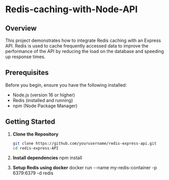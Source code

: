 # Redis-caching-with-Node-API

## Overview

This project demonstrates how to integrate Redis caching with an Express API. Redis is used to cache frequently accessed data to improve the performance of the API by reducing the load on the database and speeding up response times.

## Prerequisites

Before you begin, ensure you have the following installed:

- Node.js (version 16 or higher)
- Redis (installed and running)
- npm (Node Package Manager)

## Getting Started

1. **Clone the Repository**

   ```bash
   git clone https://github.com/yourusername/redis-express-api.git
   cd redis-express-API
   
2. **Install dependencies**
      npm install
   
4.  **Setup Redis using docker**
   docker run --name my-redis-container -p 6379:6379 -d redis
